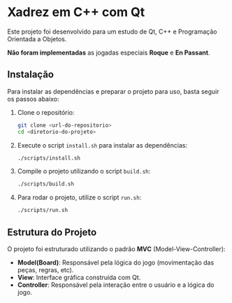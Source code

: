 # Xadrez em C++ com Qt

Este projeto foi desenvolvido para um estudo de Qt, C++ e Programação Orientada a Objetos.

**Não foram implementadas** as jogadas especiais **Roque** e **En Passant**.
  
## Instalação

Para instalar as dependências e preparar o projeto para uso, basta seguir os passos abaixo:

1. Clone o repositório:
    ```bash
    git clone <url-do-repositorio>
    cd <diretorio-do-projeto>
    ```

2. Execute o script `install.sh` para instalar as dependências:
    ```bash
    ./scripts/install.sh
    ```

3. Compile o projeto utilizando o script `build.sh`:
    ```bash
    ./scripts/build.sh
    ```

4. Para rodar o projeto, utilize o script `run.sh`:
    ```bash
    ./scripts/run.sh
    ```

## Estrutura do Projeto

O projeto foi estruturado utilizando o padrão **MVC** (Model-View-Controller):

- **Model(Board)**: Responsável pela lógica do jogo (movimentação das peças, regras, etc).
- **View**: Interface gráfica construída com Qt.
- **Controller**: Responsável pela interação entre o usuário e a lógica do jogo.


